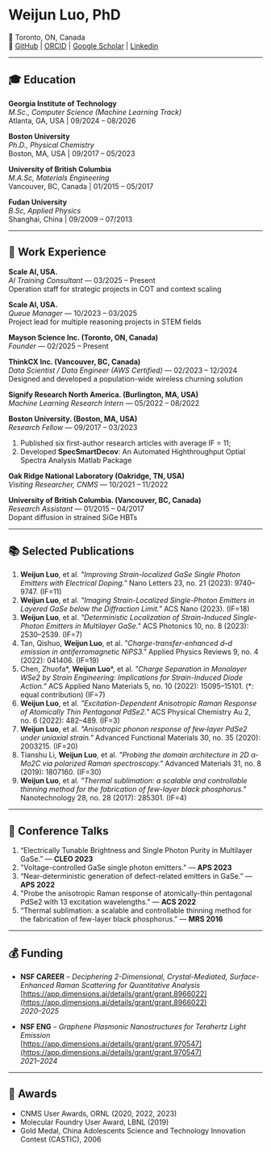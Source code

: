 # Weijun Luo, PhD

📍 Toronto, ON, Canada  
🔗 [GitHub](https://github.com/arenasluo) | [ORCID](https://orcid.org/0000-0002-6048-5164) | [Google Scholar](https://scholar.google.ca/citations?user=-ws6WvsAAAAJ&hl=en) |  [Linkedin](https://www.linkedin.com/in/weijun-eric-luo/)

---

## 🎓 Education

**Georgia Institute of Technology**  
*M.Sc., Computer Science (Machine Learning Track)*  
Atlanta, GA, USA | 09/2024 – 08/2026

**Boston University**  
*Ph.D., Physical Chemistry*  
Boston, MA, USA | 09/2017 – 05/2023

**University of British Columbia**  
*M.A.Sc, Materials Engineering*  
Vancouver, BC, Canada | 01/2015 – 05/2017

**Fudan University**  
*B.Sc, Applied Physics*  
Shanghai, China | 09/2009 – 07/2013


---

## 💼 Work Experience

**Scale AI, USA.**  
*AI Training Consultant* — 03/2025 – Present  
Operation staff for strategic projects in COT and context scaling

**Scale AI, USA.**  
*Queue Manager* — 10/2023 – 03/2025  
Project lead for multiple reasoning projects in STEM fields

**Mayson Science Inc. (Toronto, ON, Canada)**  
*Founder* — 02/2025 – Present

**ThinkCX Inc. (Vancouver, BC, Canada)**  
*Data Scientist / Data Engineer (AWS Certified)* — 02/2023 – 12/2024  
Designed and developed a population-wide wireless churning solution

**Signify Research North America. (Burlington, MA, USA)**  
*Machine Learning Research Intern* — 05/2022 – 08/2022

**Boston University. (Boston, MA, USA)**  
*Research Fellow* — 09/2017 – 03/2023  
1. Published six first-author research articles with average IF = 11; 
2. Developed **SpecSmartDecov**: An Automated Highthroughput Optial Spectra Analysis Matlab Package

**Oak Ridge National Laboratory (Oakridge, TN, USA)**  
*Visiting Researcher, CNMS* — 10/2021 – 11/2022

**University of British Columbia. (Vancouver, BC, Canada)**  
*Research Assistant* — 01/2015 – 04/2017  
Dopant diffusion in strained SiGe HBTs

---

## 📚 Selected Publications

1. **Weijun Luo**, et al. *"Improving Strain-localized GaSe Single Photon Emitters with Electrical Doping."* Nano Letters 23, no. 21 (2023): 9740–9747. (IF=11)  
2. **Weijun Luo**, et al. *"Imaging Strain-Localized Single-Photon Emitters in Layered GaSe below the Diffraction Limit."* ACS Nano (2023). (IF=18)  
3. **Weijun Luo**, et al. *"Deterministic Localization of Strain-Induced Single-Photon Emitters in Multilayer GaSe."* ACS Photonics 10, no. 8 (2023): 2530–2539. (IF=7)  
4. Tan, Qishuo, **Weijun Luo**, et al. *"Charge-transfer-enhanced d–d emission in antiferromagnetic NiPS3."* Applied Physics Reviews 9, no. 4 (2022): 041406. (IF=19)  
5. Chen, Zhuofa*, **Weijun Luo***, et al. *"Charge Separation in Monolayer WSe2 by Strain Engineering: Implications for Strain-Induced Diode Action."* ACS Applied Nano Materials 5, no. 10 (2022): 15095–15101. (*: equal contribution) (IF=7)  
6. **Weijun Luo**, et al. *"Excitation-Dependent Anisotropic Raman Response of Atomically Thin Pentagonal PdSe2."* ACS Physical Chemistry Au 2, no. 6 (2022): 482–489. (IF=3)  
7. **Weijun Luo**, et al. *"Anisotropic phonon response of few‐layer PdSe2 under uniaxial strain."* Advanced Functional Materials 30, no. 35 (2020): 2003215. (IF=20)  
8. Tianshu Li, **Weijun Luo**, et al. *"Probing the domain architecture in 2D α‐Mo2C via polarized Raman spectroscopy."* Advanced Materials 31, no. 8 (2019): 1807160. (IF=30)  
9. **Weijun Luo**, et al. *"Thermal sublimation: a scalable and controllable thinning method for the fabrication of few-layer black phosphorus."* Nanotechnology 28, no. 28 (2017): 285301. (IF=4)

---

## 🎤 Conference Talks

1. “Electrically Tunable Brightness and Single Photon Purity in Multilayer GaSe.” — **CLEO 2023**  
2. "Voltage-controlled GaSe single photon emitters." — **APS 2023**  
3. “Near-deterministic generation of defect-related emitters in GaSe.” — **APS 2022**  
4. "Probe the anisotropic Raman response of atomically-thin pentagonal PdSe2 with 13 excitation wavelengths." — **ACS 2022**  
5. “Thermal sublimation: a scalable and controllable thinning method for the fabrication of few-layer black phosphorus.” — **MRS 2016**

---

## 💰 Funding

- **NSF CAREER** – *Deciphering 2-Dimensional, Crystal-Mediated, Surface-Enhanced Raman Scattering for Quantitative Analysis*  
  [https://app.dimensions.ai/details/grant/grant.8966022](https://app.dimensions.ai/details/grant/grant.8966022)  
  *2020–2025*

- **NSF ENG** – *Graphene Plasmonic Nanostructures for Terahertz Light Emission*  
  [https://app.dimensions.ai/details/grant/grant.970547](https://app.dimensions.ai/details/grant/grant.970547)  
  *2021–2024*


---

## 🏅 Awards

- CNMS User Awards, ORNL (2020, 2022, 2023)  
- Molecular Foundry User Award, LBNL (2019)  
- Gold Medal, China Adolescents Science and Technology Innovation Contest (CASTIC), 2006
